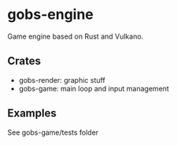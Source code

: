 # gobs-engine

Game engine based on Rust and Vulkano.

## Crates
* gobs-render: graphic stuff
* gobs-game: main loop and input management

## Examples

See gobs-game/tests folder
